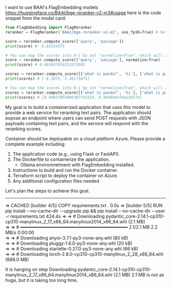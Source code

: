 I want to use BAAI's FlagEmbedding models https://huggingface.co/BAAI/bge-reranker-v2-m3#usage
here is the code snippet from the model card:
```python
from FlagEmbedding import FlagReranker
reranker = FlagReranker('BAAI/bge-reranker-v2-m3', use_fp16=True) # Setting use_fp16 to True speeds up computation with a slight performance degradation

score = reranker.compute_score(['query', 'passage'])
print(score) # -5.65234375

# You can map the scores into 0-1 by set "normalize=True", which will apply sigmoid function to the score
score = reranker.compute_score(['query', 'passage'], normalize=True)
print(score) # 0.003497010252573502

scores = reranker.compute_score([['what is panda?', 'hi'], ['what is panda?', 'The giant panda (Ailuropoda melanoleuca), sometimes called a panda bear or simply panda, is a bear species endemic to China.']])
print(scores) # [-8.1875, 5.26171875]

# You can map the scores into 0-1 by set "normalize=True", which will apply sigmoid function to the score
scores = reranker.compute_score([['what is panda?', 'hi'], ['what is panda?', 'The giant panda (Ailuropoda melanoleuca), sometimes called a panda bear or simply panda, is a bear species endemic to China.']], normalize=True)
print(scores) # [0.00027803096387751553, 0.9948403768236574]

```

My goal is to build a containerized application that uses this model to provide a web service 
for reranking text pairs. 
The application should expose an endpoint where users can send 
POST requests with JSON payloads containing text pairs, 
and the service will respond with the reranking scores.

Container should be deployable on a cloud platform Azure.
Please provide a complete example including:
1. The application code (e.g., using Flask or FastAPI).
2. The Dockerfile to containerize the application.
   - Ollama enviromnetment with FlagEmbedding installed.
3. Instructions to build and run the Docker container. 
4. Terraform script to deploy the container on Azure.
5. Any additional configuration files needed.

Let's plan the steps to achieve this goal.

--------------

=> CACHED [builder 4/5] COPY requirements.txt .                                                                                                                         0.0s
=> [builder 5/5] RUN pip install --no-cache-dir --upgrade pip &&     pip install --no-cache-dir --user -r requirements.txt                                            424.4s
=> => # Downloading pydantic_core-2.14.1-cp310-cp310-manylinux_2_17_x86_64.manylinux2014_x86_64.whl (2.1 MB)                                                                
=> => #    ━━━━━━━━━━━━━━━━━━━━━━━━━━━━━━━━━━━━━━━━ 2.1/2.1 MB 2.2 MB/s  0:00:00                                                                                            
=> => # Downloading anyio-3.7.1-py3-none-any.whl (80 kB)                                                                                                                    
=> => # Downloading pluggy-1.6.0-py3-none-any.whl (20 kB)                                                                                                                   
=> => # Downloading starlette-0.27.0-py3-none-any.whl (66 kB)                                                                                                               
=> => # Downloading torch-2.8.0-cp310-cp310-manylinux_2_28_x86_64.whl (888.0 MB)                             

It is hanging on step Downloading pydantic_core-2.14.1-cp310-cp310-manylinux_2_17_x86_64.manylinux2014_x86_64.whl (2.1 MB) 
2.1 MB is not as huge, but it is taking too long time.


